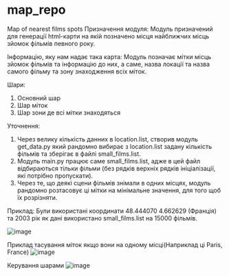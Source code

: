 # map_repo
Map of nearest films spots
Призначення модуля:
Модуль призначений для генерації html-карти на якій позначено місця найближчих місць зйомок фільмів певного року.

Інформацію, яку нам надає така карта:
Модуль позначає мітки місць зйомок фільмів та інформацію до них, а саме, назва локації та назва самого фільму та зону знаходження всіх міток.

Шари:
1) Основний шар
2) Шар міток
3) Шар зони де всі мітки знаходяться

Уточнення:
1) Через велику кількість данних в location.list, створив модуль get_data.py який рандомно вибирає з location.list задану кількість фільмів та зберігає в файлі small_films.list.
2) Модуль main.py працює саме small_films.list, адже в цей файл відбираються тільки фільми (без рядків верхніх рядків ініціалізації, які потрібно пропускати).
3) Через те, що деякі сцени фільмів знімали в одних місцях, модуль рандомно розтасовує ці мітки на мінімальне значення, для того щоб їх розрізняти.

Приклад:
Були використані координати 48.444070 4.662629 (Франція) та 2003 рік як дані використано small_films.list на 15000 фільмів.

![image](https://user-images.githubusercontent.com/69431189/219314640-7791f590-9886-4bf6-8939-08a6fc5dd192.png)

Приклад тасування міток якщо вони на одному місці(Наприклад ці Paris, France)
![image](https://user-images.githubusercontent.com/69431189/219314732-8e2726aa-8591-411a-b27d-203992db02ec.png)

Керування шарами
![image](https://user-images.githubusercontent.com/69431189/219315068-3cea1a08-c588-47f4-a155-9f96de01bef3.png)

